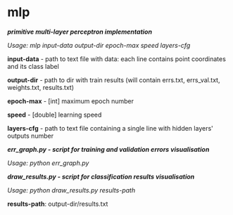 # mlp
**_primitive multi-layer perceptron implementation_**

_Usage: mlp input-data output-dir epoch-max speed layers-cfg_

**input-data** - path to text file with data: each line contains point coordinates and its class label

**output-dir** - path to dir with train results (will contain errs.txt, errs_val.txt, weights.txt, results.txt)

**epoch-max** - [int] maximum epoch number

**speed** - [double] learning speed

**layers-cfg** - path to text file containing a single line with hidden layers' outputs number




**_err_graph.py - script for training and validation errors visualisation_**

_Usage: python err_graph.py <output-dir>_




**_draw_results.py - script for classification results visualisation_**

_Usage: python draw_results.py results-path_

**results-path**: output-dir/results.txt
